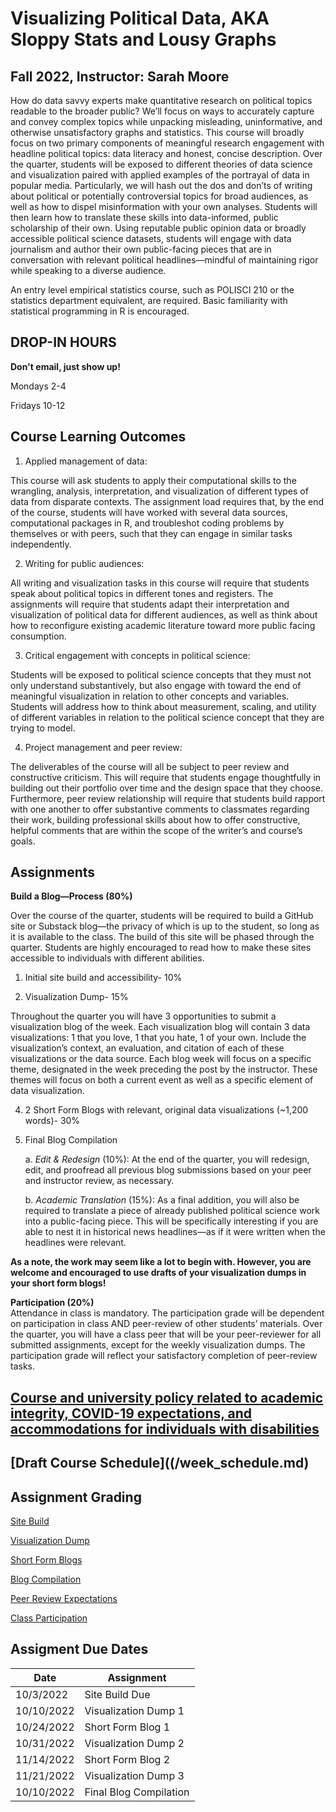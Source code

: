 # Visualizing Political Data, AKA Sloppy Stats and Lousy Graphs 

## Fall 2022, Instructor: Sarah Moore 

How do data savvy experts make quantitative research on political topics readable to the broader public? We’ll focus on ways to accurately capture and convey complex topics while unpacking misleading, uninformative, and otherwise unsatisfactory graphs and statistics. This course will broadly focus on two primary components of meaningful research engagement with headline political topics: data literacy and honest, concise description. Over the quarter, students will be exposed to different theories of data science and visualization paired with applied examples of the portrayal of data in popular media. Particularly, we will hash out the dos and don’ts of writing about political or potentially controversial topics for broad audiences, as well as how to dispel misinformation with your own analyses. Students will then learn how to translate these skills into data-informed, public scholarship of their own. Using reputable public opinion data or broadly accessible political science datasets, students will engage with data journalism and author their own public-facing pieces that are in conversation with relevant political headlines—mindful of maintaining rigor while speaking to a diverse audience. 

An entry level empirical statistics course, such as POLISCI 210 or the statistics department equivalent, are required. Basic familiarity with statistical programming in R is encouraged.

## DROP-IN HOURS 

**Don't email, just show up!**

Mondays 2-4 

Fridays 10-12

## Course Learning Outcomes 

1)	Applied management of data: 

This course will ask students to apply their computational skills to the wrangling, analysis, interpretation, and visualization of different types of data from disparate contexts. The assignment load requires that, by the end of the course, students will have worked with several data sources, computational packages in R, and troubleshot coding problems by themselves or with peers, such that they can engage in similar tasks independently. 

2) Writing for public audiences: 

All writing and visualization tasks in this course will require that students speak about political topics in different tones and registers. The assignments will require that students adapt their interpretation and visualization of political data for different audiences, as well as think about how to reconfigure existing academic literature toward more public facing consumption. 

3)	Critical engagement with concepts in political science: 

Students will be exposed to political science concepts that they must not only understand substantively, but also engage with toward the end of meaningful visualization in relation to other concepts and variables. Students will address how to think about measurement, scaling, and utility of different variables in relation to the political science concept that they are trying to model.  

4)	Project management and peer review: 

The deliverables of the course will all be subject to peer review and constructive criticism. This will require that students engage thoughtfully in building out their portfolio over time and the design space that they choose. Furthermore, peer review relationship will require that students build rapport with one another to offer substantive comments to classmates regarding their work, building professional skills about how to offer constructive, helpful comments that are within the scope of the writer’s and course’s goals. 

## Assignments 

**Build a Blog—Process (80%)** 

Over the course of the quarter, students will be required to build a GitHub site or Substack blog—the privacy of which is up to the student, so long as it is available to the class. The build of this site will be phased through the quarter. Students are highly encouraged to read how to make these sites accessible to individuals with different abilities. 

1) Initial site build and accessibility- 10% 

3) Visualization Dump- 15% 

Throughout the quarter you will have 3 opportunities to submit a visualization blog of the week. Each visualization blog will contain 3 data visualizations: 1 that you love, 1 that you hate, 1 of your own. Include the visualization’s context, an evaluation, and citation of each of these visualizations or the data source. Each blog week will focus on a specific theme, designated in the week preceding the post by the instructor. These themes will focus on both a current event as well as a specific element of data visualization. 

4) 2 Short Form Blogs with relevant, original data visualizations (~1,200 words)- 30%

5) Final Blog Compilation 
    
    a. _Edit & Redesign_ (10%): At the end of the quarter, you will redesign, edit, and proofread all previous blog submissions based on your peer and instructor review, as necessary.
  
    b. _Academic Translation_ (15%): As a final addition, you will also be required to translate a piece of already published political science work into a public-facing piece. This will be specifically interesting if you are able to nest it in historical news headlines—as if it were written when the headlines were relevant.


**As a note, the work may seem like a lot to begin with. However, you are welcome and encouraged to use drafts of your visualization dumps in your short form blogs!** 

**Participation (20%)**  
Attendance in class is mandatory. The participation grade will be dependent on participation in class AND peer-review of other students’ materials. Over the quarter, you will have a class peer that will be your peer-reviewer for all submitted assignments, except for the weekly visualization dumps. The participation grade will reflect your satisfactory completion of peer-review tasks. 


[Course and university policy related to academic integrity, COVID-19 expectations, and accommodations for individuals with disabilities](/course_policies.md) 
--------

## [Draft Course Schedule]((/week_schedule.md)

## Assignment Grading 

[Site Build](/sitebuild.md)

[Visualization Dump](/viz_dump.md)

[Short Form Blogs](/short_blogs.md)

[Blog Compilation](/blog_compilation.md) 

[Peer Review Expectations](/peer_review.md)

[Class Participation](/participation.md) 

## Assigment Due Dates 

| Date | Assignment | 
| ----------- | ----------- |
|10/3/2022   | Site Build Due| 
|10/10/2022   | Visualization Dump 1| 
|10/24/2022    | Short Form Blog 1| 
|10/31/2022   | Visualization Dump 2| 
|11/14/2022   | Short Form Blog 2| 
|11/21/2022   | Visualization Dump 3| 
|10/10/2022   | Final Blog Compilation | 
